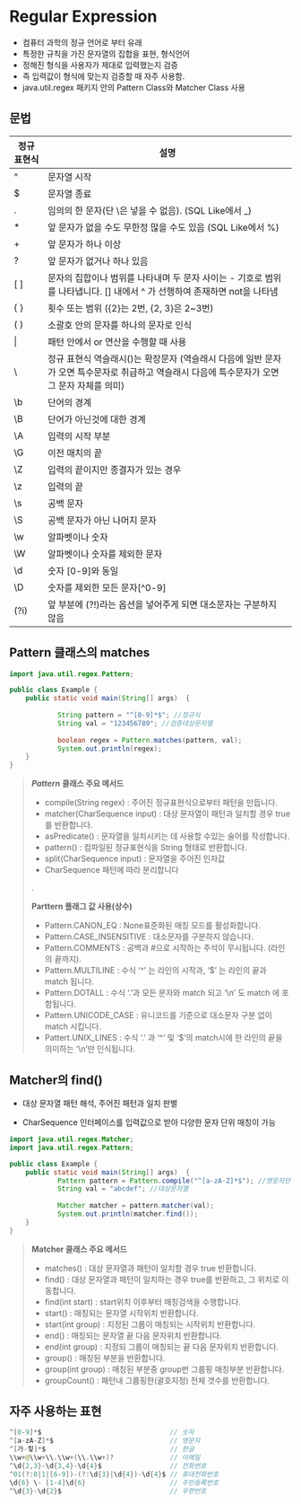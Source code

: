 # Regular Expression

* 컴퓨터 과학의 정규 언어로 부터 유래
* 특정한 규칙을 가진 문자열의 집합을 표현, 형식언어
* 정해진 형식을 사용자가 제대로 입력했는지 검증
* 즉 입력값이 형식에 맞는지 검증할 때 자주 사용함.
* java.util.regex 패키지 안의 Pattern Class와 Matcher Class 사용



## 문법

| **정규 표현식** | **설명**                                                     |
| --------------- | ------------------------------------------------------------ |
| ^               | 문자열 시작                                                  |
| $               | 문자열 종료                                                  |
| .               | 임의의 한 문자(단 \은 넣을 수 없음). (SQL Like에서 _)        |
| *               | 앞 문자가 없을 수도 무한정 많을 수도 있음 (SQL Like에서 %)   |
| +               | 앞 문자가 하나 이상                                          |
| ?               | 앞 문자가 없거나 하나 있음                                   |
| [ ]             | 문자의 집합이나 범위를 나타내며 두 문자 사이는 - 기호로 범위를 나타냅니다. [] 내에서 ^ 가 선행하여 존재하면 not을 나타냄 |
| { }             | 횟수 또는 범위 ({2}는 2번, {2, 3}은 2~3번)                   |
| ( )             | 소괄호 안의 문자를 하나의 문자로 인식                        |
| \|              | 패턴 안에서 or 연산을 수행할 때 사용                         |
| \               | 정규 표현식 역슬래시(\)는 확장문자 (역슬래시 다음에 일반 문자가 오면 특수문자로 취급하고 역슬래시 다음에 특수문자가 오면 그 문자 자체를 의미) |
| \b              | 단어의 경계                                                  |
| \B              | 단어가 아닌것에 대한 경계                                    |
| \A              | 입력의 시작 부분                                             |
| \G              | 이전 매치의 끝                                               |
| \Z              | 입력의 끝이지만 종결자가 있는 경우                           |
| \z              | 입력의 끝                                                    |
| \s              | 공백 문자                                                    |
| \S              | 공백 문자가 아닌 나머지 문자                                 |
| \w              | 알파벳이나 숫자                                              |
| \W              | 알파벳이나 숫자를 제외한 문자                                |
| \d              | 숫자 [0-9]와 동일                                            |
| \D              | 숫자를 제외한 모든 문자[&#94;0-9]                            |
| (?i)            | 앞 부분에 (?!)라는 옵션을 넣어주게 되면 대소문자는 구분하지 않음 |

 

## Pattern 클래스의 matches

```java
import java.util.regex.Pattern;

public class Example {
	public static void main(String[] args)  {
    
            String pattern = "^[0-9]*$"; //정규식
            String val = "123456789"; //검증대상문자열
        
            boolean regex = Pattern.matches(pattern, val);
            System.out.println(regex);
    }
}
```

> ***Pattern*** **클래스 주요 메서드**
>
> * compile(String regex) : 주어진 정규표현식으로부터 패턴을 만듭니다.
> * matcher(CharSequence input) : 대상 문자열이 패턴과 일치할 경우 true를 반환합니다.
> * asPredicate() : 문자열을 일치시키는 데 사용할 수있는 술어를 작성합니다.
> * pattern() : 컴파일된 정규표현식을 String 형태로 반환합니다.
> * split(CharSequence input) : 문자열을 주어진 인자값
> * CharSequence 패턴에 따라 분리합니다
>
> .
>
> **Parttern 플래그 값 사용(상수)**
>
> * Pattern.CANON_EQ : None표준화된 매칭 모드를 활성화합니다.
> * Pattern.CASE_INSENSITIVE : 대소문자를 구분하지 않습니다. 
> * Pattern.COMMENTS : 공백과 #으로 시작하는 주석이 무시됩니다. (라인의 끝까지).
> * Pattern.MULTILINE : 수식 ‘^’ 는 라인의 시작과, ‘$’ 는 라인의 끝과 match 됩니다.
> * Pattern.DOTALL : 수식 ‘.’과 모든 문자와 match 되고 ‘\n’ 도 match 에 포함됩니다.
> * Pattern.UNICODE_CASE : 유니코드를 기준으로 대소문자 구분 없이 match 시킵니다.
> * Pattert.UNIX_LINES : 수식 ‘.’ 과 ‘^’ 및 ‘$’의 match시에 한 라인의 끝을 의미하는 ‘\n’만 인식됩니다.



## Matcher의 find()

* 대상 문자열 패턴 해석, 주어진 패턴과 일치 판별

* CharSequence 인터페이스를 입력값으로 받아 다양한 문자 단위 매칭이 가능

```java
import java.util.regex.Matcher;
import java.util.regex.Pattern;

public class Example {
	public static void main(String[] args)  {
            Pattern pattern = Pattern.compile("^[a-zA-Z]*$"); //영문자만
            String val = "abcdef"; //대상문자열
	
            Matcher matcher = pattern.matcher(val);
            System.out.println(matcher.find());
	}
}
```

> **Matcher 클래스 주요 메서드**
>
> * matches() : 대상 문자열과 패턴이 일치할 경우 true 반환합니다.
> * find() : 대상 문자열과 패턴이 일치하는 경우 true를 반환하고, 그 위치로 이동합니다.
> * find(int start) : start위치 이후부터 매칭검색을 수행합니다.
> * start() : 매칭되는 문자열 시작위치 반환합니다.
> * start(int group) : 지정된 그룹이 매칭되는 시작위치 반환합니다.
> * end() : 매칭되는 문자열 끝 다음 문자위치 반환합니다.
> * end(int group) : 지정되 그룹이 매칭되는 끝 다음 문자위치 반환합니다.
> * group() : 매칭된 부분을 반환합니다.
> * group(int group) : 매칭된 부분중 group번 그룹핑 매칭부분 반환합니다. 
> * groupCount() : 패턴내 그룹핑한(괄호지정) 전체 갯수를 반환합니다.



## 자주 사용하는 표현

```java
^[0-9]*$ 								// 숫자
^[a-zA-Z]*$ 							// 영문자
^[가-힣]*$	 			  			   // 한글
\\w+@\\w+\\.\\w+(\\.\\w+)? 				// 이메일
^\d{2,3}-\d{3,4}-\d{4}$					// 전화번호
^01(?:0|1|[6-9])-(?:\d{3}|\d{4})-\d{4}$ // 휴대전화번호
\d{6} \- [1-4]\d{6}						// 주민등록번호
^\d{3}-\d{2}$							// 우편번호
```



